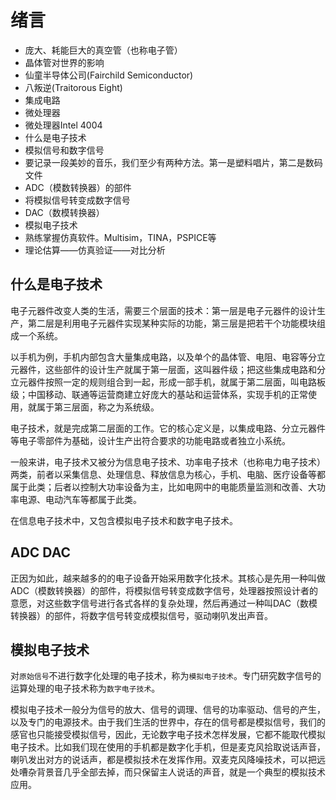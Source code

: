 # 绪言

- 庞大、耗能巨大的真空管（也称电子管）
- 晶体管对世界的影响
- 仙童半导体公司(Fairchild Semiconductor)
- 八叛逆(Traitorous  Eight)
- 集成电路
- 微处理器
- 微处理器Intel  4004
- 什么是电子技术
- 模拟信号和数字信号
- 要记录一段美妙的音乐，我们至少有两种方法。第一是塑料唱片，第二是数码文件
- ADC（模数转换器）的部件
- 将模拟信号转变成数字信号
- DAC（数模转换器）
- 模拟电子技术
- 熟练掌握仿真软件。Multisim，TINA，PSPICE等
- 理论估算——仿真验证——对比分析


## 什么是电子技术

电子元器件改变人类的生活，需要三个层面的技术：第一层是电子元器件的设计生产，第二层是利用电子元器件实现某种实际的功能，第三层是把若干个功能模块组成一个系统。

以手机为例，手机内部包含大量集成电路，以及单个的晶体管、电阻、电容等分立元器件，这些部件的设计生产就属于第一层面，这叫器件级；把这些集成电路和分立元器件按照一定的规则组合到一起，形成一部手机，就属于第二层面，叫电路板级；中国移动、联通等运营商建立好庞大的基站和运营体系，实现手机的正常使用，就属于第三层面，称之为系统级。

电子技术，就是完成第二层面的工作。它的核心定义是，以集成电路、分立元器件等电子零部件为基础，设计生产出符合要求的功能电路或者独立小系统。

一般来讲，电子技术又被分为信息电子技术、功率电子技术（也称电力电子技术）两类，前者以采集信息、处理信息、释放信息为核心，手机、电脑、医疗设备等都属于此类；后者以控制大功率设备为主，比如电网中的电能质量监测和改善、大功率电源、电动汽车等都属于此类。

在信息电子技术中，又包含模拟电子技术和数字电子技术。

## ADC DAC

正因为如此，越来越多的的电子设备开始采用数字化技术。其核心是先用一种叫做ADC（模数转换器）的部件，将模拟信号转变成数字信号，处理器按照设计者的意愿，对这些数字信号进行各式各样的复杂处理，然后再通过一种叫DAC（数模转换器）的部件，将数字信号转变成模拟信号，驱动喇叭发出声音。

## 模拟电子技术

对`原始信号`不进行数字化处理的电子技术，称为`模拟电子技术`。专门研究数字信号的运算处理的电子技术称为`数字电子技术`。

模拟电子技术一般分为信号的放大、信号的调理、信号的功率驱动、信号的产生，以及专门的电源技术。由于我们生活的世界中，存在的信号都是模拟信号，我们的感官也只能接受模拟信号，因此，无论数字电子技术怎样发展，它都不能取代模拟电子技术。比如我们现在使用的手机都是数字化手机，但是麦克风拾取说话声音，喇叭发出对方的说话声，都是模拟技术在发挥作用。双麦克风降噪技术，可以把远处嘈杂背景音几乎全部去掉，而只保留主人说话的声音，就是一个典型的模拟技术应用。

